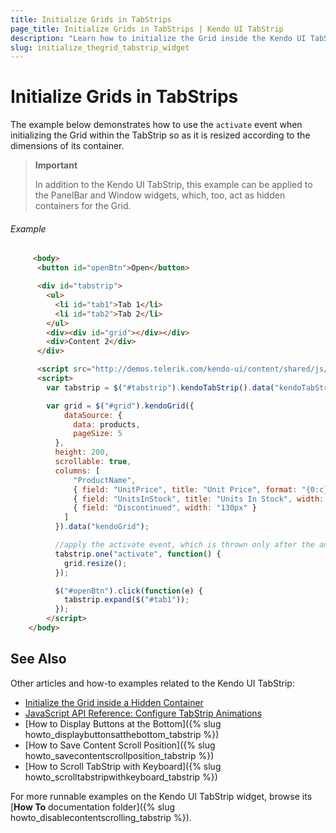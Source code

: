 ```yaml
---
title: Initialize Grids in TabStrips
page_title: Initialize Grids in TabStrips | Kendo UI TabStrip
description: "Learn how to initialize the Grid inside the Kendo UI TabStrip by resizing it according to the dimensions of its container."
slug: initialize_thegrid_tabstrip_widget
---
```


# Initialize Grids in TabStrips

The example below demonstrates how to use the `activate` event when initializing the Grid within the TabStrip so as it is resized according to the dimensions of its container.

> **Important**  
>
> In addition to the Kendo UI TabStrip, this example can be applied to the PanelBar and Window widgets, which, too, act as hidden containers for the Grid.

###### Example

```html
     <body>
      <button id="openBtn">Open</button>

      <div id="tabstrip">
        <ul>
          <li id="tab1">Tab 1</li>
          <li id="tab2">Tab 2</li>
        </ul>
        <div><div id="grid"></div></div>
        <div>Content 2</div>
      </div>

      <script src="http://demos.telerik.com/kendo-ui/content/shared/js/products.js"></script>
      <script>
        var tabstrip = $("#tabstrip").kendoTabStrip().data("kendoTabStrip");

        var grid = $("#grid").kendoGrid({
            dataSource: {
              data: products,
              pageSize: 5
          },
          height: 200,
          scrollable: true,
          columns: [
              "ProductName",
              { field: "UnitPrice", title: "Unit Price", format: "{0:c}", width: "130px" },
              { field: "UnitsInStock", title: "Units In Stock", width: "130px" },
              { field: "Discontinued", width: "130px" }
            ]
          }).data("kendoGrid");

          //apply the activate event, which is thrown only after the animation is played out
          tabstrip.one("activate", function() {
          	grid.resize();
          });

          $("#openBtn").click(function(e) {
          	tabstrip.expand($("#tab1"));
          });
        </script>
    </body>
```

## See Also

Other articles and how-to examples related to the Kendo UI TabStrip:

* [Initialize the Grid inside a Hidden Container](/web/grid/appearance#initialize-the-grid-inside-a-hidden-container)    
* [JavaScript API Reference: Configure TabStrip Animations](/api/javascript/ui/tabstrip#configuration-animation)
* [How to Display Buttons at the Bottom]({% slug howto_displaybuttonsatthebottom_tabstrip %})
* [How to Save Content Scroll Position]({% slug howto_savecontentscrollposition_tabstrip %})
* [How to Scroll TabStrip with Keyboard]({% slug howto_scrolltabstripwithkeyboard_tabstrip %})

For more runnable examples on the Kendo UI TabStrip widget, browse its [**How To** documentation folder]({% slug howto_disablecontentscrolling_tabstrip %}).

